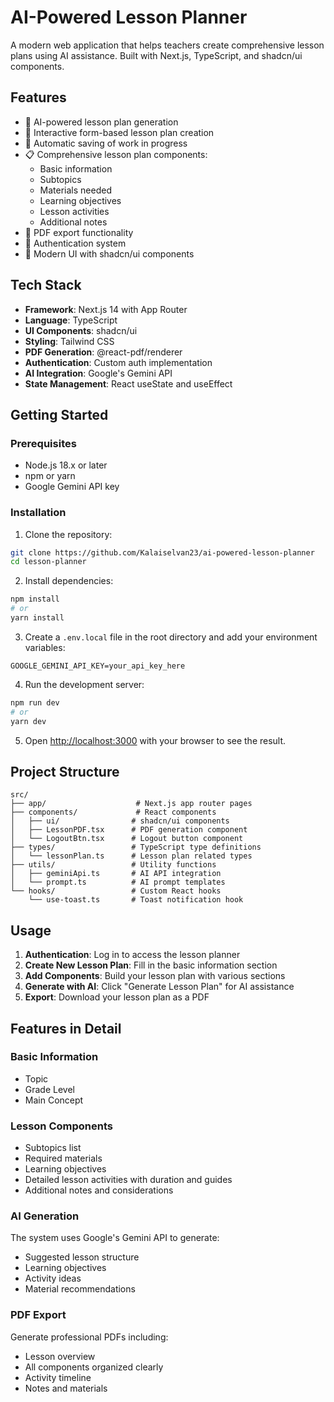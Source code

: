 # AI-Powered Lesson Planner

A modern web application that helps teachers create comprehensive lesson plans using AI assistance. Built with Next.js, TypeScript, and shadcn/ui components.

## Features

- 🤖 AI-powered lesson plan generation
- 📝 Interactive form-based lesson plan creation
- 💾 Automatic saving of work in progress
- 📋 Comprehensive lesson plan components:
  - Basic information
  - Subtopics
  - Materials needed
  - Learning objectives
  - Lesson activities
  - Additional notes
- 📑 PDF export functionality
- 🔐 Authentication system
- 🎨 Modern UI with shadcn/ui components

## Tech Stack

- **Framework**: Next.js 14 with App Router
- **Language**: TypeScript
- **UI Components**: shadcn/ui
- **Styling**: Tailwind CSS
- **PDF Generation**: @react-pdf/renderer
- **Authentication**: Custom auth implementation
- **AI Integration**: Google's Gemini API
- **State Management**: React useState and useEffect

## Getting Started

### Prerequisites

- Node.js 18.x or later
- npm or yarn
- Google Gemini API key

### Installation

1. Clone the repository:

```bash
git clone https://github.com/Kalaiselvan23/ai-powered-lesson-planner
cd lesson-planner
```

2. Install dependencies:

```bash
npm install
# or
yarn install
```

3. Create a `.env.local` file in the root directory and add your environment variables:

```env
GOOGLE_GEMINI_API_KEY=your_api_key_here
```

4. Run the development server:

```bash
npm run dev
# or
yarn dev
```

5. Open [http://localhost:3000](http://localhost:3000) with your browser to see the result.

## Project Structure

```
src/
├── app/                    # Next.js app router pages
├── components/             # React components
│   ├── ui/                # shadcn/ui components
│   ├── LessonPDF.tsx      # PDF generation component
│   └── LogoutBtn.tsx      # Logout button component
├── types/                 # TypeScript type definitions
│   └── lessonPlan.ts      # Lesson plan related types
├── utils/                 # Utility functions
│   ├── geminiApi.ts       # AI API integration
│   └── prompt.ts          # AI prompt templates
└── hooks/                 # Custom React hooks
    └── use-toast.ts       # Toast notification hook
```

## Usage

1. **Authentication**: Log in to access the lesson planner
2. **Create New Lesson Plan**: Fill in the basic information section
3. **Add Components**: Build your lesson plan with various sections
4. **Generate with AI**: Click "Generate Lesson Plan" for AI assistance
5. **Export**: Download your lesson plan as a PDF

## Features in Detail

### Basic Information

- Topic
- Grade Level
- Main Concept

### Lesson Components

- Subtopics list
- Required materials
- Learning objectives
- Detailed lesson activities with duration and guides
- Additional notes and considerations

### AI Generation

The system uses Google's Gemini API to generate:

- Suggested lesson structure
- Learning objectives
- Activity ideas
- Material recommendations

### PDF Export

Generate professional PDFs including:

- Lesson overview
- All components organized clearly
- Activity timeline
- Notes and materials

